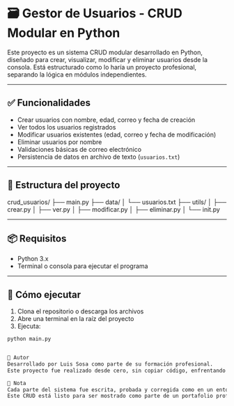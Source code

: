 # 🗃️ Gestor de Usuarios - CRUD Modular en Python

Este proyecto es un sistema CRUD modular desarrollado en Python, diseñado para crear, visualizar, modificar y eliminar usuarios desde la consola. Está estructurado como lo haría un proyecto profesional, separando la lógica en módulos independientes.

---

## ✅ Funcionalidades

- Crear usuarios con nombre, edad, correo y fecha de creación
- Ver todos los usuarios registrados
- Modificar usuarios existentes (edad, correo y fecha de modificación)
- Eliminar usuarios por nombre
- Validaciones básicas de correo electrónico
- Persistencia de datos en archivo de texto (`usuarios.txt`)

---

## 🧱 Estructura del proyecto

crud_usuarios/
├── main.py
├── data/
│ └── usuarios.txt
├── utils/
│ ├── crear.py
│ ├── ver.py
│ ├── modificar.py
│ ├── eliminar.py
│ └── init.py


---

## 📦 Requisitos

- Python 3.x
- Terminal o consola para ejecutar el programa

---

## 🚀 Cómo ejecutar

1. Clona el repositorio o descarga los archivos
2. Abre una terminal en la raíz del proyecto
3. Ejecuta:

```bash
python main.py


🧠 Autor
Desarrollado por Luis Sosa como parte de su formación profesional.
Este proyecto fue realizado desde cero, sin copiar código, enfrentando errores reales y aplicando buenas prácticas.

📌 Nota
Cada parte del sistema fue escrita, probada y corregida como en un entorno de trabajo real.
Este CRUD está listo para ser mostrado como parte de un portafolio profesional.

